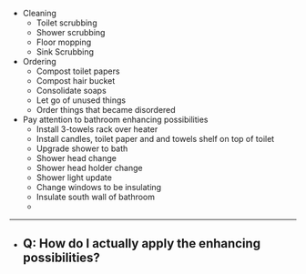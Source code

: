 - Cleaning
	- Toilet scrubbing
	- Shower scrubbing
	- Floor mopping
	- Sink Scrubbing
- Ordering
	- Compost toilet papers
	- Compost hair bucket
	- Consolidate soaps
	- Let go of unused things
	- Order things that became disordered
- Pay attention to bathroom enhancing possibilities
	- Install 3-towels rack over heater
	- Install candles, toilet paper and and towels shelf on top of toilet
	- Upgrade shower to bath
	- Shower head change
	- Shower head holder change
	- Shower light update
	- Change windows to be insulating
	- Insulate south wall of bathroom
	-
- ---
- Q: How do I actually apply the enhancing possibilities?
	-